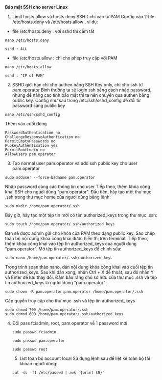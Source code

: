 **Bảo mật SSH cho server Linux**

1. Limit hosts.allow và hosts.deny SSHD chỉ vào từ PAM
  Config vào 2 file /etc/hosts.deny và /etc/hosts.allow , ví dụ:
  - file /etc/hosts.deny : với sshd thì cấm tất
  ```
  nano /etc/hosts.deny
  ```
  ```
  sshd : ALL
  ```
  - file /etc/hosts.allow : chỉ cho phép truy cập với PAM
  ```
  nano /etc/hosts.allow
  ```
  ```
  sshd : "IP of PAM"
  ```
2. SSHD giới hạn chỉ cho authen bằng SSH Key only, chỉ cho ssh từ pam.operator
  Bình thường ta sẽ login ssh bằng cách nhập password, nhưng để nâng cao tính bảo mật thì ta nên chuyển qua authen bằng public key. Config như sau trong /etc/ssh/sshd_config để đổi từ password sang public key
  ```
  nano /etc/ssh/sshd_config
  ```
  Thêm vào cuối dòng
  ```
  PasswordAuthentication no 
  ChallengeResponseAuthentication no 
  PermitEmptyPasswords no 
  PubkeyAuthentication yes
  PermitRootLogin no
  AllowUsers pam.operator
  ```
  
3. Tạo normal user pam.operator  và add ssh public key cho user pam.operator
  ```
  sudo adduser --force-badname pam.operator
  ```
  Nhập password cùng các thông tin cho user
  Tiếp theo, thêm khóa công khai SSH cho người dùng "pam.operator". Đầu tiên, hãy tạo một thư mục .ssh trong thư mục home của người dùng bằng lệnh:
  ```
  sudo mkdir /home/pam.operator/.ssh
  ```
  Bây giờ, hãy tạo một tệp tin mới có tên authorized_keys trong thư mục .ssh:
  ```
  sudo touch /home/pam.operator/.ssh/authorized_keys
  ```
  Bạn sẽ được admin gửi cho khóa của PAM theo dạng public key.
  Sao chép toàn bộ nội dung khóa công khai được hiển thị trên terminal.
  Tiếp theo, thêm khóa công khai vào tệp tin authorized_keys của người dùng "pam.operator".
  Mở tệp tin authorized_keys để chỉnh sửa:
  ```
  sudo nano /home/pam.operator/.ssh/authorized_keys
  ```
  Trong trình soạn thảo nano, dán nội dung khóa công khai vào cuối tệp tin authorized_keys. Sau khi dán xong, nhấn Ctrl + X để thoát, sau đó nhấn Y và Enter để lưu thay đổi.
  Đảm bảo rằng chủ sở hữu của thư mục .ssh và tệp tin authorized_keys là người dùng "pam.operator":
  ```
  sudo chown -R pam.operator:pam.operator /home/pam.operator/.ssh
  ```
  Cấp quyền truy cập cho thư mục .ssh và tệp tin authorized_keys
  ```
  sudo chmod 700 /home/pam.operator/.ssh
  sudo chmod 600 /home/pam.operator/.ssh/authorized_keys
  ```
4. Đổi pass fciadmin, root, pam.operator về 1 password mới
   ```
   sudo passwd fciadmin
   ```
   ```
   sudo passwd pam.operator
   ```
   ```
   sudo passwd root
   ```
   5. List toàn bộ account local
   Sử dụng lệnh sau để liệt kê toàn bộ tài khoản người dùng:
   ```
   cut -d: -f1 /etc/passwd | awk '{print $0}'
   ```

